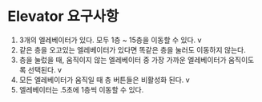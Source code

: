 # Elevator 요구사항

1. 3개의 엘레베이터가 있다. 모두 1층 ~ 15층을 이동할 수 있다. v
2. 같은 층을 오고있는 엘레베이터가 있다면 똑같은 층을 눌러도 이동하지 않는다.
3. 층을 눌렀을 때, 움직이지 않는 엘레베이터 중 가장 가까운 엘레베이터가 움직이도록 선택된다. v
4. 모든 엘레베이터가 움직일 때 층 버튼들은 비활성화 된다. v
5. 엘레베이터는 .5초에 1층씩 이동할 수 있다.
